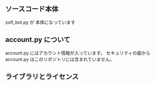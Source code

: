 ## ソースコード本体

zolf_bot.py が 本体になっています

## account.py について

account.py にはアカウント情報が入っています。
セキュリティの面から account.py はこのリポジトリには含まれていません。


## ライブラリとライセンス